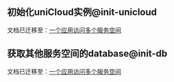 ## 初始化uniCloud实例@init-unicloud

文档已迁移至：[一个应用访问多个服务空间](uniCloud/concepts/space.md?id=multi-space)

## 获取其他服务空间的database@init-db

文档已迁移至：[一个应用访问多个服务空间](uniCloud/hellodb.md?id=init-db)
